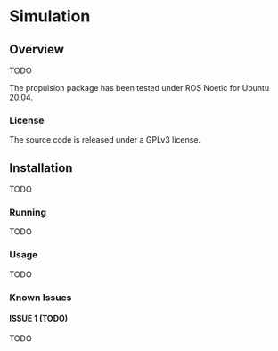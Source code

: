 # Simulation

## Overview

TODO

The propulsion package has been tested under ROS Noetic for Ubuntu 20.04.

### License

The source code is released under a GPLv3 license.

## Installation

TODO


### Running

TODO

### Usage

TODO

### Known Issues

#### ISSUE 1 (TODO)

TODO
